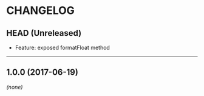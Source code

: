 CHANGELOG
=========

## HEAD (Unreleased)
* Feature: exposed formatFloat method

--------------------

## 1.0.0 (2017-06-19)
_(none)_

